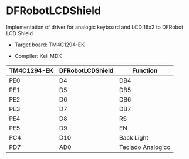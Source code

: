 # DFRobotLCDShield
Implementation of driver for analogic keyboard and LCD 16x2 to DFRobot LCD Shield

* Target board: TM4C1294-EK

* Compiler: Keil MDK

| TM4C1294-EK | DFRobotLCDShield | Function    	        |
|-------------|------------------|----------------------|
| PE0 	      | D4    	         | DB4		              |
| PE1 	      | D5    	       	 | DB5		              |
| PE2 	      | D6    	         | DB6		              |
| PE3 	      | D7    	         | DB7		              |
| PE4 	      | D8    	         | RS		                |
| PE5 	      | D9    	         | EN		                |
| PC4 	      | D10   	         | Back Light	          |
| PD7	        | AD0   	         | Teclado Analogico    |
